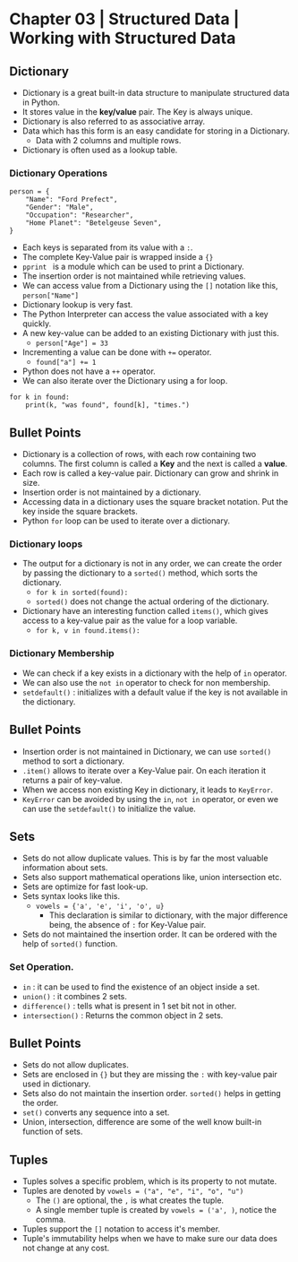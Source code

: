 # Chapter 03 | Structured Data | Working with Structured Data #

## Dictionary ##

* Dictionary is a great built-in data structure to manipulate structured data in Python.
* It stores value in the **key/value** pair. The Key is always unique.
* Dictionary is also referred to as associative array.
* Data which has this form is an easy candidate for storing in a Dictionary.
    - Data with 2 columns and multiple rows.
* Dictionary is often used as a lookup table.

### Dictionary Operations ###

````
person = {
    "Name": "Ford Prefect",
    "Gender": "Male",
    "Occupation": "Researcher",
    "Home Planet": "Betelgeuse Seven",
}
````
* Each keys is separated from its value with a `:`.
* The complete Key-Value pair is wrapped inside a `{}`
* `pprint ` is a module which can be used to print a Dictionary.
* The insertion order is not maintained while retrieving values.
* We can access value from a Dictionary using the `[]` notation like this, `person["Name"]`
* Dictionary lookup is very fast.
* The Python Interpreter can access the value associated with a key quickly.
* A new key-value can be added to an existing Dictionary with just this.
    - `person["Age"] = 33`
* Incrementing a value can be done with `+=` operator.
    - `found["a"] += 1`
* Python does not have a `++` operator.
* We can also iterate over the Dictionary using a for loop.

````
for k in found:
    print(k, "was found", found[k], "times.")
````


## Bullet Points ##
* Dictionary is a collection of rows, with each row containing two columns. The first column is called a **Key** and the next is called a **value**.
* Each row is called a key-value pair. Dictionary can grow and shrink in size.
* Insertion order is not maintained by a dictionary.
* Accessing data in a dictionary uses the square bracket notation. Put the key inside the square brackets.
* Python `for` loop can be used to iterate over a dictionary. 


### Dictionary loops ###
* The output for a dictionary is not in any order, we can create the order by passing the dictionary to a `sorted()` method, which sorts the dictionary.
    - `for k in sorted(found):`
    - `sorted()` does not change the actual ordering of the dictionary.
* Dictionary have an interesting function called `items()`, which gives access to a key-value pair as the value for a loop variable.
    - `for k, v in found.items():`

### Dictionary Membership ###
* We can check if a key exists in a dictionary with the help of `in` operator.
* We can also use the `not in` operator to check for non membership.
* `setdefault()` : initializes with a default value if the key is not available in the dictionary.


## Bullet Points ##
* Insertion order is not maintained in Dictionary, we can use `sorted()` method to sort a dictionary.
* `.item()` allows to iterate over a Key-Value pair. On each iteration it returns a pair of key-value.
* When we access non existing Key in dictionary, it leads to `KeyError`.
* `KeyError` can be avoided by using the `in`, `not in` operator, or even we can use the `setdefault()` to initialize the value.


## Sets ##
* Sets do not allow duplicate values. This is by far the most valuable information about sets.
* Sets also support mathematical operations like, union intersection etc.
* Sets are optimize for fast look-up.
* Sets syntax looks like this.
    - `vowels = {'a', 'e', 'i', 'o', u}`
        + This declaration is similar to dictionary, with the major difference being, the absence of `:` for Key-Value pair.
* Sets do not maintained the insertion order. It can be ordered with the help of `sorted()` function.


### Set Operation. ###

* `in` : it can be used to find the existence of an object inside a set.
* `union()` : it combines 2 sets.
* `difference()` : tells what is present in 1 set bit not in other.
* `intersection()` : Returns the common object in 2 sets.

## Bullet Points ##

* Sets do not allow duplicates.
* Sets are enclosed in `{}` but they are missing the `:` with key-value pair used in dictionary.
* Sets also do not maintain the insertion order. `sorted()` helps in getting the order.
* `set()` converts any sequence into a set.
* Union, intersection, difference are some of the well know built-in function of sets.

## Tuples ##

* Tuples solves a specific problem, which is its property to not mutate.
* Tuples are denoted by `vowels = ("a", "e", "i", "o", "u")`
    - The `()` are optional, the `,` is what creates the tuple.
    - A single member tuple is created by `vowels = ('a', )`, notice the comma.
* Tuples support the `[]` notation to access it's member.
* Tuple's immutability helps when we have to make sure our data does not change at any cost.



